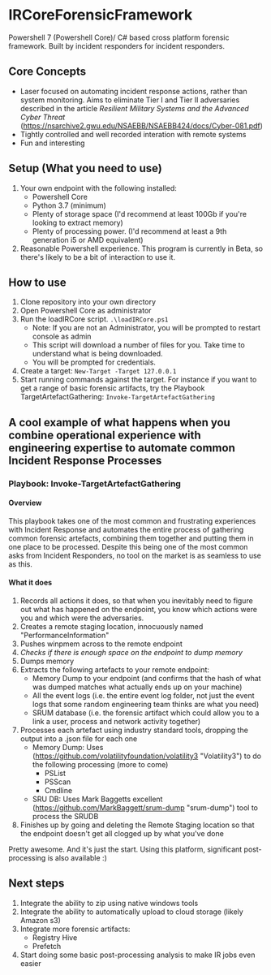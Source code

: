 # IRCoreForensicFramework
Powershell 7 (Powershell Core)/ C# based cross platform forensic framework. Built by incident responders for incident responders. 

## Core Concepts
* Laser focused on automating incident response actions, rather than system monitoring. Aims to eliminate Tier I and Tier II adversaries described in the article *Resilient Military Systems and the Advanced Cyber Threat* (https://nsarchive2.gwu.edu/NSAEBB/NSAEBB424/docs/Cyber-081.pdf)
* Tightly controlled and well recorded interation with remote systems 
* Fun and interesting

## Setup (What you need to use)
1. Your own endpoint with the following installed: 
    * Powershell Core 
    * Python 3.7 (minimum)
    * Plenty of storage space (I'd recommend at least 100Gb if you're looking to extract memory)
    * Plenty of processing power. (I'd recommend at least a 9th generation i5 or AMD equivalent)
2. Reasonable Powershell experience. This program is currently in Beta, so there's likely to be a bit of interaction to use it.

## How to use
1. Clone repository into your own directory
2. Open Powershell Core as administrator
3. Run the loadIRCore script. `.\loadIRCore.ps1` 
    * Note: If you are not an Administrator, you will be prompted to restart console as admin
    * This script will download a number of files for you. Take time to understand what is being downloaded. 
    * You will be prompted for credentials. 
4. Create a target: `New-Target -Target 127.0.0.1`
5. Start running commands against the target. For instance if you want to get a range of basic forensic artifacts, try the Playbook TargetArtefactGathering: `Invoke-TargetArtefactGathering`

## A cool example of what happens when you combine operational experience with engineering expertise to automate common Incident Response Processes

### Playbook: Invoke-TargetArtefactGathering
#### Overview
This playbook takes one of the most common and frustrating experiences with Incident Response and automates the entire process of gathering common forensic artefacts, combining them together and putting them in one place to be processed. Despite this being one of the most common asks from Incident Responders, no tool on the market is as seamless to use as this. 

#### What it does
1. Records all actions it does, so that when you inevitably need to figure out what has happened on the endpoint, you know which actions were you and which were the adversaries. 
2. Creates a remote staging location, innocuously named "PerformanceInformation"
3. Pushes winpmem across to the remote endpoint
4. *Checks if there is enough space on the endpoint to dump memory*
5. Dumps memory
6. Extracts the following artefacts to your remote endpoint: 
    * Memory Dump to your endpoint (and confirms that the hash of what was dumped matches what actually ends up on your machine)
    * All the event logs (i.e. the entire event log folder, not just the event logs that some random engineering team thinks are what you need)
    * SRUM database (i.e. the forensic artifact which could allow you to a link a user, process and network activity together)
7. Processes each artefact using industry standard tools, dropping the output into a .json file for each one
    * Memory Dump: Uses (https://github.com/volatilityfoundation/volatility3 "Volatility3") to do the following processing (more to come)
        * PSList
        * PSScan
        * Cmdline
    * SRU DB: Uses Mark Baggetts excellent (https://github.com/MarkBaggett/srum-dump "srum-dump") tool to process the SRUDB
8. Finishes up by going and deleting the Remote Staging location so that the endpoint doesn't get all clogged up by what you've done

Pretty awesome. And it's just the start. Using this platform, significant post-processing is also available :) 

## Next steps
1. Integrate the ability to zip using native windows tools
2. Integrate the ability to automatically upload to cloud storage (likely Amazon s3)
3. Integrate more forensic artifacts:
    * Registry Hive 
    * Prefetch
4. Start doing some basic post-processing analysis to make IR jobs even easier
